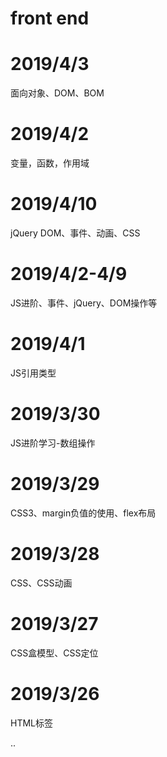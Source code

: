 # front end


# 2019/4/3
面向对象、DOM、BOM

# 2019/4/2
变量，函数，作用域
# 2019/4/10
jQuery DOM、事件、动画、CSS

# 2019/4/2-4/9
JS进阶、事件、jQuery、DOM操作等

# 2019/4/1
JS引用类型

# 2019/3/30
JS进阶学习-数组操作

# 2019/3/29
CSS3、margin负值的使用、flex布局

# 2019/3/28
CSS、CSS动画

# 2019/3/27
CSS盒模型、CSS定位

# 2019/3/26
HTML标签

..
